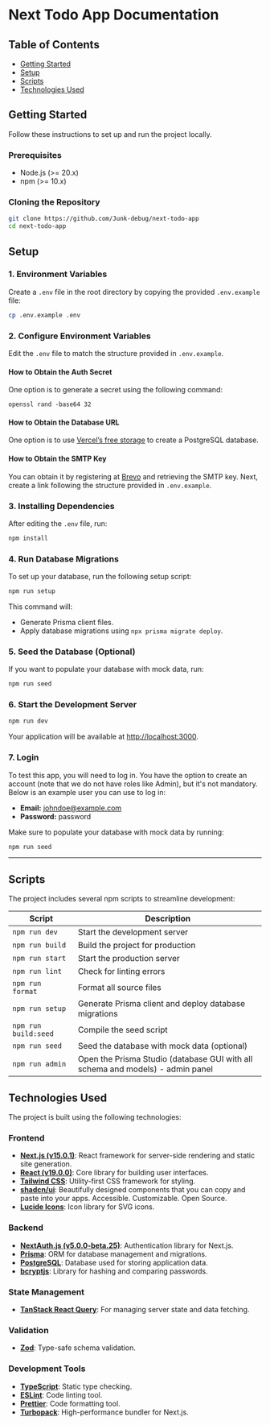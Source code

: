 # Next Todo App Documentation

## Table of Contents

- [Getting Started](#getting-started)
- [Setup](#setup)
- [Scripts](#scripts)
- [Technologies Used](#technologies-used)

## Getting Started

Follow these instructions to set up and run the project locally.

### Prerequisites

- Node.js (>= 20.x)
- npm (>= 10.x)

### Cloning the Repository

```bash
git clone https://github.com/Junk-debug/next-todo-app
cd next-todo-app
```

## Setup

### 1. Environment Variables

Create a `.env` file in the root directory by copying the provided `.env.example` file:

```bash
cp .env.example .env
```

### 2. Configure Environment Variables

Edit the `.env` file to match the structure provided in `.env.example`.

#### How to Obtain the Auth Secret

One option is to generate a secret using the following command:

```
openssl rand -base64 32
```

#### How to Obtain the Database URL

One option is to use [Vercel’s free storage](https://vercel.com/docs/storage/vercel-postgres) to create a PostgreSQL database.

#### How to Obtain the SMTP Key

You can obtain it by registering at [Brevo](https://www.brevo.com/) and retrieving the SMTP key.
Next, create a link following the structure provided in `.env.example`.

### 3. Installing Dependencies

After editing the `.env` file, run:

```bash
npm install
```

### 4. Run Database Migrations

To set up your database, run the following setup script:

```bash
npm run setup
```

This command will:

- Generate Prisma client files.
- Apply database migrations using `npx prisma migrate deploy`.

### 5. Seed the Database (Optional)

If you want to populate your database with mock data, run:

```bash
npm run seed
```

### 6. Start the Development Server

```bash
npm run dev
```

Your application will be available at [http://localhost:3000](http://localhost:3000).

### 7. Login

To test this app, you will need to log in. You have the option to create an account (note that we do not have roles like Admin), but it's not mandatory. Below is an example user you can use to log in:

- **Email:** johndoe@example.com
- **Password:** password

Make sure to populate your database with mock data by running:

```bash
npm run seed
```

---

## Scripts

The project includes several npm scripts to streamline development:

| Script               | Description                                                                    |
| -------------------- | ------------------------------------------------------------------------------ |
| `npm run dev`        | Start the development server                                                   |
| `npm run build`      | Build the project for production                                               |
| `npm run start`      | Start the production server                                                    |
| `npm run lint`       | Check for linting errors                                                       |
| `npm run format`     | Format all source files                                                        |
| `npm run setup`      | Generate Prisma client and deploy database migrations                          |
| `npm run build:seed` | Compile the seed script                                                        |
| `npm run seed`       | Seed the database with mock data (optional)                                    |
| `npm run admin`      | Open the Prisma Studio (database GUI with all schema and models) - admin panel |

## Technologies Used

The project is built using the following technologies:

### Frontend

- [**Next.js (v15.0.1)**](https://nextjs.org/): React framework for server-side rendering and static site generation.
- [**React (v19.0.0)**](https://react.dev/): Core library for building user interfaces.
- [**Tailwind CSS**](https://tailwindcss.com/): Utility-first CSS framework for styling.
- [**shadcn/ui**](https://ui.shadcn.com/): Beautifully designed components that you can copy and paste into your apps. Accessible. Customizable. Open Source.
- [**Lucide Icons**](https://lucide.dev/): Icon library for SVG icons.

### Backend

- [**NextAuth.js (v5.0.0-beta.25)**](https://next-auth.js.org/): Authentication library for Next.js.
- [**Prisma**](https://www.prisma.io/): ORM for database management and migrations.
- [**PostgreSQL**](https://www.postgresql.org/): Database used for storing application data.
- [**bcryptjs**](https://github.com/dcodeIO/bcrypt.js): Library for hashing and comparing passwords.

### State Management

- [**TanStack React Query**](https://tanstack.com/query): For managing server state and data fetching.

### Validation

- [**Zod**](https://zod.dev/): Type-safe schema validation.

### Development Tools

- [**TypeScript**](https://www.typescriptlang.org/): Static type checking.
- [**ESLint**](https://eslint.org/): Code linting tool.
- [**Prettier**](https://prettier.io/): Code formatting tool.
- [**Turbopack**](https://turbo.build/pack): High-performance bundler for Next.js.
